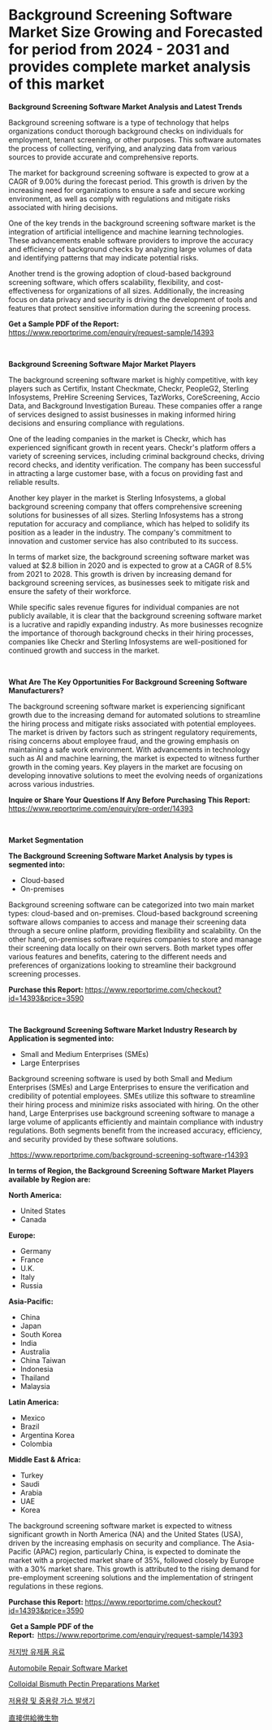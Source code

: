 <p><h1>Background Screening Software Market Size Growing and Forecasted for period from 2024 - 2031 and provides complete market analysis of this market</h1></p><p><strong>Background Screening Software Market Analysis and Latest Trends</strong></p>
<p><p>Background screening software is a type of technology that helps organizations conduct thorough background checks on individuals for employment, tenant screening, or other purposes. This software automates the process of collecting, verifying, and analyzing data from various sources to provide accurate and comprehensive reports.</p><p>The market for background screening software is expected to grow at a CAGR of 9.00% during the forecast period. This growth is driven by the increasing need for organizations to ensure a safe and secure working environment, as well as comply with regulations and mitigate risks associated with hiring decisions.</p><p>One of the key trends in the background screening software market is the integration of artificial intelligence and machine learning technologies. These advancements enable software providers to improve the accuracy and efficiency of background checks by analyzing large volumes of data and identifying patterns that may indicate potential risks.</p><p>Another trend is the growing adoption of cloud-based background screening software, which offers scalability, flexibility, and cost-effectiveness for organizations of all sizes. Additionally, the increasing focus on data privacy and security is driving the development of tools and features that protect sensitive information during the screening process.</p></p>
<p><strong>Get a Sample PDF of the Report:&nbsp;</strong> <a href="https://www.reportprime.com/enquiry/request-sample/14393">https://www.reportprime.com/enquiry/request-sample/14393</a></p>
<p>&nbsp;</p>
<p><strong>Background Screening Software Major Market Players</strong></p>
<p><p>The background screening software market is highly competitive, with key players such as Certifix, Instant Checkmate, Checkr, PeopleG2, Sterling Infosystems, PreHire Screening Services, TazWorks, CoreScreening, Accio Data, and Background Investigation Bureau. These companies offer a range of services designed to assist businesses in making informed hiring decisions and ensuring compliance with regulations.</p><p>One of the leading companies in the market is Checkr, which has experienced significant growth in recent years. Checkr's platform offers a variety of screening services, including criminal background checks, driving record checks, and identity verification. The company has been successful in attracting a large customer base, with a focus on providing fast and reliable results.</p><p>Another key player in the market is Sterling Infosystems, a global background screening company that offers comprehensive screening solutions for businesses of all sizes. Sterling Infosystems has a strong reputation for accuracy and compliance, which has helped to solidify its position as a leader in the industry. The company's commitment to innovation and customer service has also contributed to its success.</p><p>In terms of market size, the background screening software market was valued at $2.8 billion in 2020 and is expected to grow at a CAGR of 8.5% from 2021 to 2028. This growth is driven by increasing demand for background screening services, as businesses seek to mitigate risk and ensure the safety of their workforce.</p><p>While specific sales revenue figures for individual companies are not publicly available, it is clear that the background screening software market is a lucrative and rapidly expanding industry. As more businesses recognize the importance of thorough background checks in their hiring processes, companies like Checkr and Sterling Infosystems are well-positioned for continued growth and success in the market.</p></p>
<p>&nbsp;</p>
<p><strong>What Are The Key Opportunities For Background Screening Software Manufacturers?</strong></p>
<p><p>The background screening software market is experiencing significant growth due to the increasing demand for automated solutions to streamline the hiring process and mitigate risks associated with potential employees. The market is driven by factors such as stringent regulatory requirements, rising concerns about employee fraud, and the growing emphasis on maintaining a safe work environment. With advancements in technology such as AI and machine learning, the market is expected to witness further growth in the coming years. Key players in the market are focusing on developing innovative solutions to meet the evolving needs of organizations across various industries.</p></p>
<p><strong>Inquire or Share Your Questions If Any Before Purchasing This Report:</strong> <a href="https://www.reportprime.com/enquiry/pre-order/14393">https://www.reportprime.com/enquiry/pre-order/14393</a></p>
<p>&nbsp;</p>
<p><strong>Market Segmentation</strong></p>
<p><strong>The Background Screening Software Market Analysis by types is segmented into:</strong></p>
<p><ul><li>Cloud-based</li><li>On-premises</li></ul></p>
<p><p>Background screening software can be categorized into two main market types: cloud-based and on-premises. Cloud-based background screening software allows companies to access and manage their screening data through a secure online platform, providing flexibility and scalability. On the other hand, on-premises software requires companies to store and manage their screening data locally on their own servers. Both market types offer various features and benefits, catering to the different needs and preferences of organizations looking to streamline their background screening processes.</p></p>
<p><strong>Purchase this Report:&nbsp;</strong><a href="https://www.reportprime.com/checkout?id=14393&price=3590">https://www.reportprime.com/checkout?id=14393&price=3590</a></p>
<p>&nbsp;</p>
<p><strong>The Background Screening Software Market Industry Research by Application is segmented into:</strong></p>
<p><ul><li>Small and Medium Enterprises (SMEs)</li><li>Large Enterprises</li></ul></p>
<p><p>Background screening software is used by both Small and Medium Enterprises (SMEs) and Large Enterprises to ensure the verification and credibility of potential employees. SMEs utilize this software to streamline their hiring process and minimize risks associated with hiring. On the other hand, Large Enterprises use background screening software to manage a large volume of applicants efficiently and maintain compliance with industry regulations. Both segments benefit from the increased accuracy, efficiency, and security provided by these software solutions.</p></p>
<p><a href="https://www.reportprime.com/background-screening-software-r14393">&nbsp;https://www.reportprime.com/background-screening-software-r14393</a></p>
<p><strong>In terms of Region, the Background Screening Software Market Players available by Region are:</strong></p>
<p>
    <p> <strong> North America: </strong>
        <ul>
            <li>United States</li>
            <li>Canada</li>
        </ul>
        </p> 
    <p> <strong> Europe: </strong>
        <ul>
            <li>Germany</li>
            <li>France</li>
            <li>U.K.</li>
            <li>Italy</li>
            <li>Russia</li>
        </ul>
        </p> 
    <p> <strong> Asia-Pacific: </strong>
        <ul>
            <li>China</li>
            <li>Japan</li>
            <li>South Korea</li>
            <li>India</li>
            <li>Australia</li>
            <li>China Taiwan</li>
            <li>Indonesia</li>
            <li>Thailand</li>
            <li>Malaysia</li>
        </ul>
        </p> 
    <p> <strong> Latin America: </strong>
        <ul>
            <li>Mexico</li>
            <li>Brazil</li>
            <li>Argentina Korea</li>
            <li>Colombia</li>
        </ul>
        </p> 
    <p> <strong> Middle East & Africa: </strong>
        <ul>
            <li>Turkey</li>
            <li>Saudi</li>
            <li>Arabia</li>
            <li>UAE</li>
            <li>Korea</li>
        </ul>
    </p>
    </p>
<p><p>The background screening software market is expected to witness significant growth in North America (NA) and the United States (USA), driven by the increasing emphasis on security and compliance. The Asia-Pacific (APAC) region, particularly China, is expected to dominate the market with a projected market share of 35%, followed closely by Europe with a 30% market share. This growth is attributed to the rising demand for pre-employment screening solutions and the implementation of stringent regulations in these regions.</p></p>
<p><strong>Purchase this Report: </strong><a href="https://www.reportprime.com/checkout?id=14393&price=3590">https://www.reportprime.com/checkout?id=14393&price=3590</a></p>
<p>&nbsp;<strong>Get a Sample PDF of the Report:&nbsp;&nbsp;</strong><a href="https://www.reportprime.com/enquiry/request-sample/14393">https://www.reportprime.com/enquiry/request-sample/14393</a></p>
<p><strong></strong></p>
<p><p><a href="https://medium.com/@londonacobson5656/%EC%A0%80%EC%A7%80%EB%B0%A9-%EC%9C%A0%EC%A0%9C%ED%92%88-%EC%9D%8C%EB%A3%8C-%EC%8B%9C%EC%9E%A5%EC%9D%98-%EC%B5%9C%EC%8B%A0-%EB%8F%99%ED%96%A5-2024%EB%85%84%EB%B6%80%ED%84%B0-2031%EB%85%84%EA%B9%8C%EC%A7%80%EC%9D%98-%EC%84%B8%EA%B3%84%EC%A0%81-%EC%A0%84%EB%A7%9D-%EB%B0%8F-%EB%AF%B8%EB%9E%98-%EC%A0%84%EB%A7%9D-148469b818aa">저지방 유제품 음료</a></p><p><a href="https://github.com/susanjprice2023/Market-Research-Report-List-2/blob/main/automobile-repair-software-market.md">Automobile Repair Software Market</a></p><p><a href="https://medium.com/@carlahoustonh51/emerging-trends-in-colloidal-bismuth-pectin-preparations-market-global-outlook-and-future-7bf16e10035e">Colloidal Bismuth Pectin Preparations Market</a></p><p><a href="https://medium.com/@wheelgg5674537/%EB%82%AE%EC%9D%80-%EB%B0%8F-%EC%A4%91%EA%B0%84-%EC%9A%A9%EB%9F%89-%EA%B0%80%EC%8A%A4-%EB%B0%9C%EC%A0%84%EA%B8%B0-%EC%8B%9C%EC%9E%A5-%EB%B6%84%EC%84%9D-%EB%B3%B4%EA%B3%A0%EC%84%9C-%EC%A0%84-%EC%84%B8%EA%B3%84%EC%A0%81%EC%9D%B8-%EC%9D%B8%EC%82%AC%EC%9D%B4%ED%8A%B8-%EC%A7%80%EC%97%AD%EB%B3%84-%EC%9C%A0%ED%98%95-10-kw-%EB%AF%B8%EB%A7%8C-10-1-f3ea83874716">저용량 및 중용량 가스 발생기</a></p><p><a href="https://medium.com/@akio198300/%E3%83%80%E3%82%A4%E3%83%AC%E3%82%AF%E3%83%88%E3%83%95%E3%82%A3%E3%83%BC%E3%83%89%E3%83%9E%E3%82%A4%E3%82%AF%E3%83%AD%E3%83%90%E3%82%A4%E3%82%A2%E3%83%AB%E5%B8%82%E5%A0%B4%E3%83%BC%E5%9C%B0%E5%9F%9F-%E5%9B%BD%E3%83%AC%E3%83%99%E3%83%AB%E5%88%86%E6%9E%90-%E7%AB%B6%E4%BA%89%E7%92%B0%E5%A2%83%E3%81%AB%E7%84%A6%E7%82%B9%E3%82%92%E5%BD%93%E3%81%A6%E3%81%9F%E4%B8%96%E7%95%8C%E7%9A%84%E3%81%8A%E3%82%88%E3%81%B3%E5%9C%B0%E5%9F%9F%E7%9A%84%E5%88%86%E6%9E%90%E3%83%BC%E5%88%86%E6%9E%90%E3%81%A8%E4%BA%88%E6%B8%AC-2024%E5%B9%B4%E3%83%BC2031%E5%B9%B4-86dd55d76113">直接供給微生物</a></p></p>
